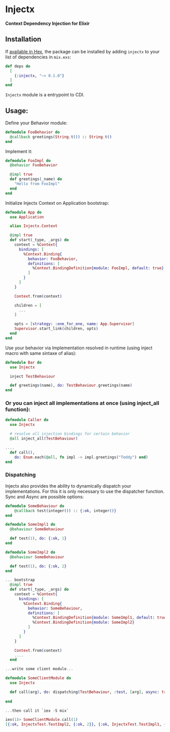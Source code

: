 # Injectx

<!-- MDOC !-->

**Context Dependency Injection for Elixir**

## Installation

If [available in Hex](https://hex.pm/docs/publish), the package can be installed
by adding `injectx` to your list of dependencies in `mix.exs`:

```elixir
def deps do
  [
    {:injectx, "~> 0.1.0"}
  ]
end
```

`Injectx` module is a entrypoint to CDI.

## Usage:

Define your Behavior module:

```elixir
defmodule FooBehavior do
  @callback greetings(String.t()) :: String.t()
end
```

Implement it:

```elixir
defmodule FooImpl do
  @behavior FooBehavior

  @impl true
  def greetings(_name) do
    "Hello from FooImpl"
  end
end
```

Initialize Injectx Context on Application bootstrap:

```elixir
defmodule App do
  use Application

  alias Injectx.Context

  @impl true
  def start(_type, _args) do
    context = %Context{
      bindings: [
        %Context.Binding{
          behavior: FooBehavior,
          definitions: [
            %Context.BindingDefinition{module: FooImpl, default: true}
          ]
        }
      ]
    }

    Context.from(context)

    children = [
      ...
    ]

    opts = [strategy: :one_for_one, name: App.Supervisor]
    Supervisor.start_link(children, opts)
  end
end
```

Use your behavior via Implementation resolved in runtime (using inject macro with same sintaxe of alias):

```elixir
defmodule Bar do
  use Injectx

  inject TestBehaviour

  def greetings(name), do: TestBehaviour.greetings(name)
end
```

### Or you can inject all implementations at once (using inject_all function):

```elixir
defmodule Caller do
  use Injectx

  # resolve all injection bindings for certain behavior
  @all inject_all(TestBehaviour)

....
  def call(), 
    do: Enum.each(@all, fn impl -> impl.greetings("Teddy") end)
end
```

### Dispatching

Injectx also provides the ability to dynamically dispatch your implementations.
For this it is only necessary to use the dispatcher function. Sync and Async are possible options:

```elixir
defmodule SomeBehaviour do
    @callback test(integer()) :: {:ok, integer()}
end

defmodule SomeImpl1 do
  @behaviour SomeBehaviour

  def test(1), do: {:ok, 1}
end

defmodule SomeImpl2 do
  @behaviour SomeBehaviour

  def test(1), do: {:ok, 2}
end

... bootstrap
  @impl true
  def start(_type, _args) do
    context = %Context{
      bindings: [
        %Context.Binding{
          behavior: SomeBehaviour,
          definitions: [
            %Context.BindingDefinition{module: SomeImpl1, default: true},
            %Context.BindingDefinition{module: SomeImpl2}
          ]
        }
      ]
    }

    Context.from(context)
    ....
  end

...write some client module...

defmodule SomeClientModule do
  use Injectx

  def call(arg), do: dispatching(TestBehaviour, :test, [arg], async: true)
   
end

...then call it `iex -S mix`

iex(1)> SomeClientModule.call(1)
[{:ok, InjectxTest.TestImpl2, {:ok, 2}}, {:ok, InjectxTest.TestImpl1, {:ok, 1}}]
```
